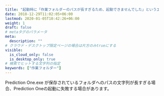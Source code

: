 ```yaml
---
title: "起動時に「作業フォルダーのパスが長すぎるため、起動できませんでした」というエラーが表示されたが、どうすれば起動できますか？"
date: 2018-12-29T11:02:05+06:00
lastmod: 2020-01-05T10:42:26+06:00
weight: 1
draft: false
# metaタグのパラメータ
meta:
  description: ""
# クラウド・デスクトップ限定ページの場合は片方のみtrueにする
visible:
  is_cloud_only: false
  is_desktop_only: true
# 検索でヒットする文字列の指定
keywords: ["作業フォルダー"]
---
```


Prediction One.exe が保存されているフォルダへのパスの文字列が長すぎる場合、Prediction Oneの起動に失敗する場合があります。

